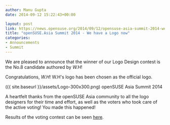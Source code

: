 ```yaml
---
author: Manu Gupta
date: 2014-09-12 15:22:43+00:00

layout: post
link: https://news.opensuse.org/2014/09/12/opensuse-asia-summit-2014-we-have-a-logo-now/
title: "openSUSE.Asia Summit 2014 - We have a Logo now"
categories:
- Announcements
- Summit
---
```

We are pleased to announce that the winner of our Logo Design contest is the No.8 candidate authored by *W.H*!

Congratulations, *W.H*! W.H's logo has been chosen as the official logo.

({{ site.baseurl }}/assets/Logo-300x300.png) openSUSE Asia Summit 2014



A heartfelt thanks from the openSUSE Asia community to all the logo designers for their time and effort, as well as the voters who took care of the active voting! You made this happened!



Results of the voting contest can be seen [here](http://vote.suse.org.cn/activity/4).		
